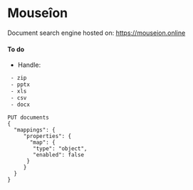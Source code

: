 # Mouseîon

Document search engine hosted on: https://mouseion.online

#### To do

 * Handle:
 ```bash
  - zip
  - pptx
  - xls
  - csv
  - docx
 ```


```
PUT documents
{
  "mappings": {
     "properties": {
       "map": {
        "type": "object",
        "enabled": false
      }
     }
  }
}
```
